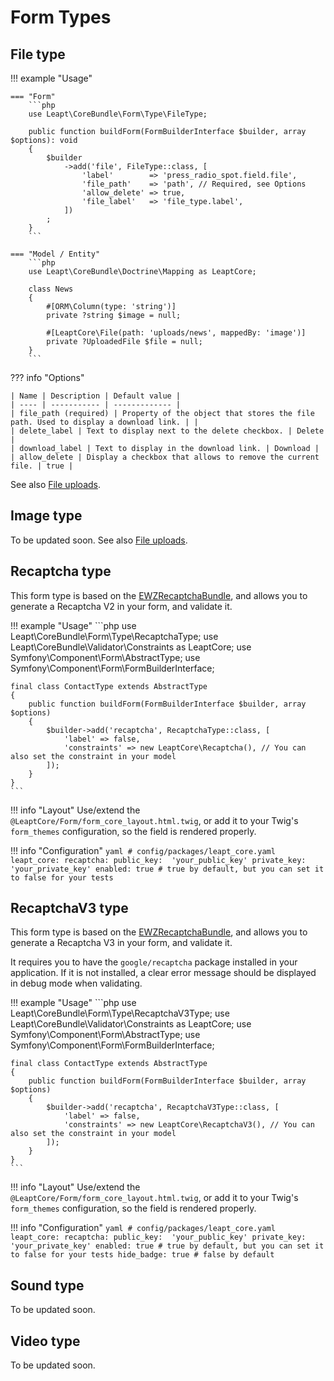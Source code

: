 # Form Types

## File type

!!! example "Usage"

    === "Form"
        ```php
        use Leapt\CoreBundle\Form\Type\FileType;

        public function buildForm(FormBuilderInterface $builder, array $options): void
        {
            $builder
                ->add('file', FileType::class, [
                    'label'        => 'press_radio_spot.field.file',
                    'file_path'    => 'path', // Required, see Options
                    'allow_delete' => true,
                    'file_label'   => 'file_type.label',
                ])
            ;
        }
        ```

    === "Model / Entity"
        ```php
        use Leapt\CoreBundle\Doctrine\Mapping as LeaptCore;
        
        class News
        {
            #[ORM\Column(type: 'string')]
            private ?string $image = null;
    
            #[LeaptCore\File(path: 'uploads/news', mappedBy: 'image')]
            private ?UploadedFile $file = null;
        }
        ```

??? info "Options"

    | Name | Description | Default value |
    | ---- | ----------- | ------------- |
    | file_path (required) | Property of the object that stores the file path. Used to display a download link. | |
    | delete_label | Text to display next to the delete checkbox. | Delete |
    | download_label | Text to display in the download link. | Download |
    | allow_delete | Display a checkbox that allows to remove the current file. | true |

See also [File uploads](file_uploads.md).

## Image type

To be updated soon.
See also [File uploads](file_uploads.md).

## Recaptcha type

This form type is based on the [EWZRecaptchaBundle](https://github.com/excelwebzone/EWZRecaptchaBundle/), and allows you 
to generate a Recaptcha V2 in your form, and validate it.

!!! example "Usage"
    ```php
    use Leapt\CoreBundle\Form\Type\RecaptchaType;
    use Leapt\CoreBundle\Validator\Constraints as LeaptCore;
    use Symfony\Component\Form\AbstractType;
    use Symfony\Component\Form\FormBuilderInterface;

    final class ContactType extends AbstractType
    {
        public function buildForm(FormBuilderInterface $builder, array $options)
        {
            $builder->add('recaptcha', RecaptchaType::class, [
                'label' => false,
                'constraints' => new LeaptCore\Recaptcha(), // You can also set the constraint in your model
            ]);
        }
    }
    ```

!!! info "Layout"
    Use/extend the `@LeaptCore/Form/form_core_layout.html.twig`, or add it to your Twig's `form_themes` configuration, 
    so the field is rendered properly.

!!! info "Configuration"
    ```yaml
    # config/packages/leapt_core.yaml
    leapt_core:
        recaptcha:
            public_key:  'your_public_key'
            private_key: 'your_private_key'
            enabled: true # true by default, but you can set it to false for your tests
    ```

## RecaptchaV3 type

This form type is based on the [EWZRecaptchaBundle](https://github.com/excelwebzone/EWZRecaptchaBundle/), and allows you 
to generate a Recaptcha V3 in your form, and validate it.

It requires you to have the `google/recaptcha` package installed in your application. If it is not installed, a clear
error message should be displayed in debug mode when validating.

!!! example "Usage"
    ```php
    use Leapt\CoreBundle\Form\Type\RecaptchaV3Type;
    use Leapt\CoreBundle\Validator\Constraints as LeaptCore;
    use Symfony\Component\Form\AbstractType;
    use Symfony\Component\Form\FormBuilderInterface;

    final class ContactType extends AbstractType
    {
        public function buildForm(FormBuilderInterface $builder, array $options)
        {
            $builder->add('recaptcha', RecaptchaV3Type::class, [
                'label' => false,
                'constraints' => new LeaptCore\RecaptchaV3(), // You can also set the constraint in your model
            ]);
        }
    }
    ```

!!! info "Layout"
    Use/extend the `@LeaptCore/Form/form_core_layout.html.twig`, or add it to your Twig's `form_themes` configuration, 
    so the field is rendered properly.

!!! info "Configuration"
    ```yaml
    # config/packages/leapt_core.yaml
    leapt_core:
        recaptcha:
            public_key:  'your_public_key'
            private_key: 'your_private_key'
            enabled: true # true by default, but you can set it to false for your tests
            hide_badge: true # false by default
    ```

## Sound type

To be updated soon.

## Video type

To be updated soon.
